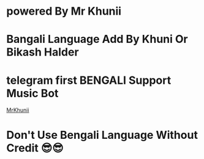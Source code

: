 # powered By Mr Khunii
# Bangali Language Add By Khuni Or Bikash Halder
# telegram first BENGALI Support Music Bot
[MrKhunii](t.me/MrKhunii)

# **Don't Use Bengali Language Without Credit** 😎😎
